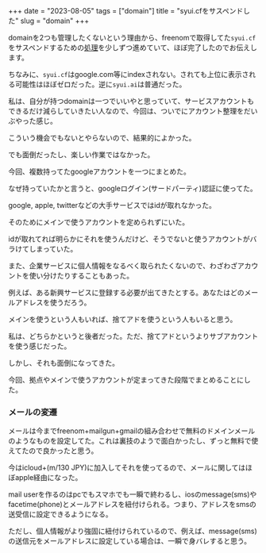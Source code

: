 +++
date = "2023-08-05"
tags = ["domain"]
title = "syui.cfをサスペンドした"
slug = "domain"
+++

domainを2つも管理したくないという理由から、freenomで取得してた`syui.cf`をサスペンドするための[処理](https://syui.ai/blog/post/2023/03/23/domain/)を少しずつ進めていて、ほぼ完了したのでお伝えします。

ちなみに、`syui.cf`はgoogle.com等にindexされない。されても上位に表示される可能性はほぼゼロだった。逆に`syui.ai`は普通だった。

私は、自分が持つdomainは一つでいいやと思っていて、サービスアカウントもできるだけ減らしていきたい人なので、今回は、ついでにアカウント整理をだいぶやった感じ。

こういう機会でもないとやらないので、結果的によかった。

でも面倒だったし、楽しい作業ではなかった。

今回、複数持ってたgoogleアカウントを一つにまとめた。

なぜ持っていたかと言うと、googleログイン(サードパーティ)認証に使ってた。

google, apple, twitterなどの大手サービスではidが取れなかった。

そのためにメインで使うアカウントを定められずにいた。

idが取れてれば明らかにそれを使うんだけど、そうでないと使うアカウントがバラけてしまっていた。

また、企業サービスに個人情報をなるべく取られたくないので、わざわざアカウントを使い分けたりすることもあった。

例えば、ある新興サービスに登録する必要が出てきたとする。あなたはどのメールアドレスを使うだろう。

メインを使うという人もいれば、捨てアドを使うという人もいると思う。

私は、どちらかというと後者だった。ただ、捨てアドというよりサブアカウントを使う感じだった。

しかし、それも面倒になってきた。

今回、拠点やメインで使うアカウントが定まってきた段階でまとめることにした。

### メールの変遷

メールは今までfreenom+mailgun+gmailの組み合わせで無料のドメインメールのようなものを設定してた。これは裏技のようで面白かったし、ずっと無料で使えてたので良かったと思う。

今はicloud+(m/130 JPY)に加入してそれを使ってるので、メールに関してはほぼapple経由になった。

mail userを作るのはpcでもスマホでも一瞬で終わるし、iosのmessage(sms)やfacetime(phone)とメールアドレスを紐付けられる。つまり、アドレスをsmsの送受信に設定できるようになる。

ただし、個人情報がより強固に紐付けられているので、例えば、message(sms)の送信元をメールアドレスに設定している場合は、一瞬で身バレすると思う。

